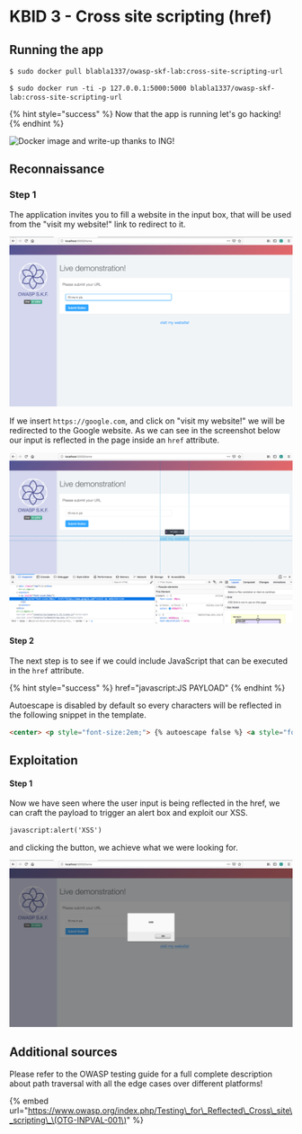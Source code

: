 # KBID 3 - Cross site scripting \(href\)

## Running the app

```text
$ sudo docker pull blabla1337/owasp-skf-lab:cross-site-scripting-url
```

```text
$ sudo docker run -ti -p 127.0.0.1:5000:5000 blabla1337/owasp-skf-lab:cross-site-scripting-url
```

{% hint style="success" %}
Now that the app is running let's go hacking!
{% endhint %}

![Docker image and write-up thanks to ING!](https://github.com/blabla1337/skf-labs/tree/33e30a8a2b1f7bbe312758e1e2a79cd320b6b05f/.gitbook/assets/ING_Primary_Logo.png)

## Reconnaissance

### Step 1

The application invites you to fill a website in the input box, that will be used from the "visit my website!" link to redirect to it.

![](.gitbook/assets/xss-href-1.png)

If we insert `https://google.com`, and click on "visit my website!" we will be redirected to the Google website. As we can see in the screenshot below our input is reflected in the page inside an `href` attribute. 

![](.gitbook/assets/xss-href-2.png) 


#### Step 2

The next step is to see if we could include JavaScript that can be executed in the `href` attribute.

{% hint style="success" %} href="javascript:JS PAYLOAD" {% endhint %}

Autoescape is disabled by default so every characters will be reflected in the following snippet in the template.

```html
<center> <p style="font-size:2em;"> {% autoescape false %} <a style="font-size:20px;" href="{{xss}}">visit my website!</a> {% endautoescape %}</p></center>
```


## Exploitation

#### Step 1

Now we have seen where the user input is being reflected in the href, we can craft the payload to trigger an alert box and exploit our XSS.

```html
javascript:alert('XSS')
```

and clicking the button, we achieve what we were looking for. 

![](.gitbook/assets/xss-href-3.png)

## Additional sources

Please refer to the OWASP testing guide for a full complete description about path traversal with all the edge cases over different platforms!

{% embed url="https://www.owasp.org/index.php/Testing\_for\_Reflected\_Cross\_site\_scripting\_\(OTG-INPVAL-001\)" %}


